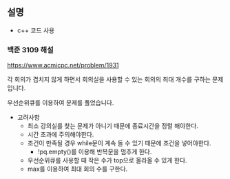## 설명
+ c++ 코드 사용
### 백준 3109 해설
<https://www.acmicpc.net/problem/1931>

각 회의가 겹치지 않게 하면서 회의실을 사용할 수 있는 회의의 최대 개수를 구하는 문제입니다. 

우선순위큐를 이용하여 문제를 풀었습니다.

- 고려사항
    - 최소 강의실를 찾는 문제가 아니기 때문에 종료시간을 정렬 해야한다.
    - 시간 초과에 주의해야한다.
    - 조건이 만족될 경우 while문이 계속 돌 수 있기 때문에 조건을 넣어야한다.
        - !pq.empty()를 이용해 반복문을 멈추게 한다.
    - 우선순위큐를 사용할 때 작은 수가 top으로 올라올 수 있게 한다.
    - max를 이용하여 최대 회의 수를 구한다.